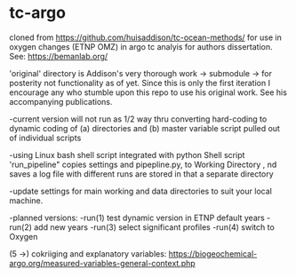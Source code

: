 # tc-argo

cloned from https://github.com/huisaddison/tc-ocean-methods/ for use in oxygen changes (ETNP OMZ) in argo tc analyis for authors 
dissertation. See: https://bemanlab.org/

'original' directory is Addison's very thorough work -> submodule -> for posterity not functionality as of yet. Since this is only the first iteration I encourage any who stumble upon this repo to use his original work. See his accompanying publications.

-current version will not run as 1/2 way thru converting hard-coding to dynamic coding of (a) directories and (b) master variable script pulled out of individual scripts

-using Linux bash shell script integrated with python Shell script 'run_pipeline" copies settings and pipepline.py, to Working Directory , nd saves a log file with different runs are stored in that a separate directory

-update settings for main working and data directories to suit your local machine.

-planned versions: -run(1) test dynamic version in ETNP default years -run(2) add new years -run(3) select significant profiles -run(4) switch to Oxygen

(5 ->) cokriiging and explanatory variables: https://biogeochemical-argo.org/measured-variables-general-context.php

